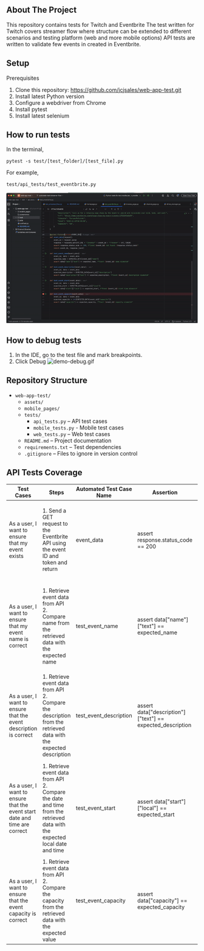 ## About The Project

This repository contains tests for Twitch and Eventbrite
The test written for Twitch covers streamer flow where structure can be extended to different scenarios and testing platform (web and more mobile options)
API tests are written to validate few events in created in Eventbrite.

## Setup

Prerequisites

1. Clone this repository: https://github.com/jcjsales/web-app-test.git
2. Install latest Python version
3. Configure a webdriver from Chrome
4. Install pytest
5. Install latest selenium

## How to run tests

In the terminal, 
```
pytest -s test/[test_folder]/[test_file].py
```
For example,
```
test/api_tests/test_eventbrite.py
```
![demo-test.gif](assets/demo-test.gif)

## How to debug tests

1. In the IDE, go to the test file and mark breakpoints.
2. Click Debug
![demo-debug.gif](assets/demo-debug.gif)


## Repository Structure

- `web-app-test/`
  - `assets/`   
  - `mobile_pages/`
  - `tests/`
    - `api_tests.py` – API test cases
    - `mobile_tests.py` - Mobile test cases
    - `web_tests.py` – Web test cases
  - `README.md` – Project documentation
  - `requirements.txt` – Test dependencies
  - `.gitignore` – Files to ignore in version control

## API Tests Coverage

| Test Cases                                                             | Steps                                                                                                                          | Automated Test Case Name | Assertion                                                                                                                                                      | Notes                                                                                                                                                         |
|------------------------------------------------------------------------|--------------------------------------------------------------------------------------------------------------------------------|-------------------------|-------------------------------------------------------------------------------------------------------------------------------------------------------------------------|---------------------------------------------------------------------------------------------------------------------------------------------------------------|
| As a user, I want to ensure that my event exists                       | 1. Send a GET request to the Eventbrite API using the event ID and token and return                                            | event_data              | assert response.status_code == 200                                                                             | Response code 200 means that the event is existing. If the retrieval of event fails, it could indicate that the event is not created successfully.            |
| As a user, I want to ensure that my event name is correct              | 1. Retrieve event data from API<br/>2. Compare name from the retrieved data with the expected name                             | test_event_name         | assert data["name"]["text"] == expected_name | "name" has keys "text" and "html". Getting the value of "text" will ensure the correct retrieval of data. Event name is the first crucial detail of an event. |
| As a user, I want to ensure that the event description is correct      | 1. Retrieve event data from API<br/>2. Compare the description from the retrieved data with the expected description           | test_event_description  | assert data["description"]["text"] == expected_description                                                                                  | Event description can change from time to time and ensuring that this information is updated is important for the success of the event.                       |
| As a user, I want to ensure that the event start date and time are correct | 1. Retrieve event data from API<br/>2. Compare the date and time from the retrieved data with the expected local date and time | test_event_start        | assert data["start"]["local"] == expected_start                                                                                                                         | If the start date has changed without the event-goers noticing it, it could lead to the failure of the event and unsatisfied event manager and event-goers.   |
| As a user, I want to ensure that the event capacity is correct         | 1. Retrieve event data from API<br/>2. Compare the capacity from the retrieved data with the expected value                    | test_event_capacity     | assert data["capacity"] == expected_capacity                                                                                                                            | This makes sure that the event will have the expected capacity to avoid unexpected number of event participants.                                              |


